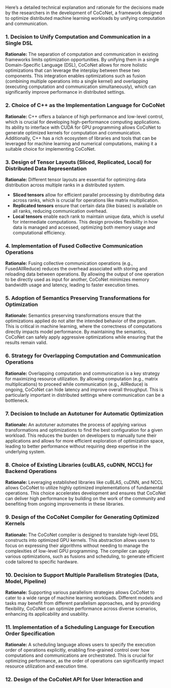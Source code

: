 Here’s a detailed technical explanation and rationale for the decisions made by the researchers in the development of CoCoNet, a framework designed to optimize distributed machine learning workloads by unifying computation and communication.

### 1. Decision to Unify Computation and Communication in a Single DSL
**Rationale:** The separation of computation and communication in existing frameworks limits optimization opportunities. By unifying them in a single Domain-Specific Language (DSL), CoCoNet allows for more holistic optimizations that can leverage the interplay between these two components. This integration enables optimizations such as fusion (combining multiple operations into a single kernel) and overlapping (executing computation and communication simultaneously), which can significantly improve performance in distributed settings.

### 2. Choice of C++ as the Implementation Language for CoCoNet
**Rationale:** C++ offers a balance of high performance and low-level control, which is crucial for developing high-performance computing applications. Its ability to interface with CUDA for GPU programming allows CoCoNet to generate optimized kernels for computation and communication. Additionally, C++ has a rich ecosystem of libraries and tools that can be leveraged for machine learning and numerical computations, making it a suitable choice for implementing CoCoNet.

### 3. Design of Tensor Layouts (Sliced, Replicated, Local) for Distributed Data Representation
**Rationale:** Different tensor layouts are essential for optimizing data distribution across multiple ranks in a distributed system. 
- **Sliced tensors** allow for efficient parallel processing by distributing data across ranks, which is crucial for operations like matrix multiplication.
- **Replicated tensors** ensure that certain data (like biases) is available on all ranks, reducing communication overhead.
- **Local tensors** enable each rank to maintain unique data, which is useful for intermediate computations. This design provides flexibility in how data is managed and accessed, optimizing both memory usage and computational efficiency.

### 4. Implementation of Fused Collective Communication Operations
**Rationale:** Fusing collective communication operations (e.g., FusedAllReduce) reduces the overhead associated with storing and reloading data between operations. By allowing the output of one operation to be directly used as input for another, CoCoNet minimizes memory bandwidth usage and latency, leading to faster execution times.

### 5. Adoption of Semantics Preserving Transformations for Optimization
**Rationale:** Semantics preserving transformations ensure that the optimizations applied do not alter the intended behavior of the program. This is critical in machine learning, where the correctness of computations directly impacts model performance. By maintaining the semantics, CoCoNet can safely apply aggressive optimizations while ensuring that the results remain valid.

### 6. Strategy for Overlapping Computation and Communication Operations
**Rationale:** Overlapping computation and communication is a key strategy for maximizing resource utilization. By allowing computation (e.g., matrix multiplications) to proceed while communication (e.g., AllReduce) is ongoing, CoCoNet can hide latency and improve overall throughput. This is particularly important in distributed settings where communication can be a bottleneck.

### 7. Decision to Include an Autotuner for Automatic Optimization
**Rationale:** An autotuner automates the process of applying various transformations and optimizations to find the best configuration for a given workload. This reduces the burden on developers to manually tune their applications and allows for more efficient exploration of optimization space, leading to better performance without requiring deep expertise in the underlying system.

### 8. Choice of Existing Libraries (cuBLAS, cuDNN, NCCL) for Backend Operations
**Rationale:** Leveraging established libraries like cuBLAS, cuDNN, and NCCL allows CoCoNet to utilize highly optimized implementations of fundamental operations. This choice accelerates development and ensures that CoCoNet can deliver high performance by building on the work of the community and benefiting from ongoing improvements in these libraries.

### 9. Design of the CoCoNet Compiler for Generating Optimized Kernels
**Rationale:** The CoCoNet compiler is designed to translate high-level DSL constructs into optimized GPU kernels. This abstraction allows users to focus on expressing their algorithms without needing to manage the complexities of low-level GPU programming. The compiler can apply various optimizations, such as fusions and scheduling, to generate efficient code tailored to specific hardware.

### 10. Decision to Support Multiple Parallelism Strategies (Data, Model, Pipeline)
**Rationale:** Supporting various parallelism strategies allows CoCoNet to cater to a wide range of machine learning workloads. Different models and tasks may benefit from different parallelism approaches, and by providing flexibility, CoCoNet can optimize performance across diverse scenarios, enhancing its applicability and usability.

### 11. Implementation of a Scheduling Language for Execution Order Specification
**Rationale:** A scheduling language allows users to specify the execution order of operations explicitly, enabling fine-grained control over how computations and communications are orchestrated. This is crucial for optimizing performance, as the order of operations can significantly impact resource utilization and execution time.

### 12. Design of the CoCoNet API for User Interaction and